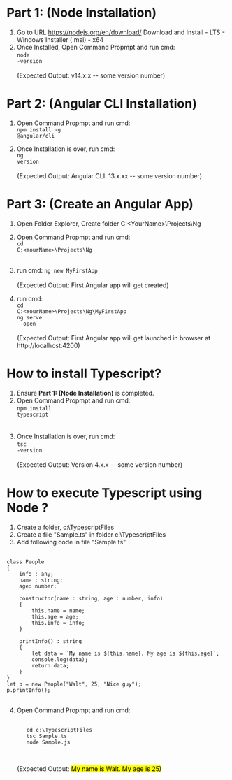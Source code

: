 # Part 1: (Node Installation)
1. Go to URL https://nodejs.org/en/download/
   Download and Install - LTS - Windows Installer (.msi) - x64
2. Once Installed, Open Command Propmpt and run cmd:<br>
   <code>node -version</code><br>
   <br>
   (Expected Output: v14.x.x  -- some version number)

# Part 2: (Angular CLI Installation)
1. Open Command Propmpt and run cmd: <br>
   <code>npm install -g @angular/cli</code>

2. Once Installation is over, run cmd:<br>
   <code>ng version</code><br>
   <br>
  (Expected Output: Angular CLI: 13.x.xx  -- some version number) 

# Part 3: (Create an Angular App)
1. Open Folder Explorer, Create folder C:\<YourName>\Projects\Ng
2. Open Command Propmpt and run cmd:<br>
   <code>cd C:\<YourName>\Projects\Ng</code><br>
   <br>
3. run cmd:
   <code>ng new MyFirstApp<br></code>
   <br>
   (Expected Output: First Angular app will get created)

4. run cmd:<br>
   <code>cd C:\<YourName>\Projects\Ng\MyFirstApp</code><br>
   <code>ng serve --open</code><br>
   <br>
   (Expected Output: First Angular app will get launched in browser at http://localhost:4200)
      
# How to install Typescript?
      
1. Ensure <b>Part 1: (Node Installation)</b> is completed.
2. Open Command Propmpt and run cmd:<br>
   <code>npm install typescript</code><br>
   <br>
   <br>
3. Once Installation is over, run cmd:<br>
   <code>tsc -version</code><br>
   <br>
  (Expected Output: Version 4.x.x  -- some version number)

      
# How to execute Typescript using Node ?
      
1. Create a folder, c:\TypescriptFiles
2. Create a file "Sample.ts" in folder c:\TypescriptFiles
3. Add following code in file "Sample.ts"
<pre>
      <code>
class People
{
    info : any;
    name : string;
    age: number;

    constructor(name : string, age : number, info)
    {
        this.name = name;
        this.age = age;
        this.info = info;
    }

    printInfo() : string 
    {
        let data = `My name is ${this.name}. My age is ${this.age}`;
        console.log(data);
        return data;
    }
}
let p = new People("Walt", 25, "Nice guy");
p.printInfo();
</code>
</pre>

4. Open Command Propmpt and run cmd:<br>
   <pre>
      <code>
      cd c:\TypescriptFiles
      tsc Sample.ts 
      node Sample.js
      </code>
   </pre>
   <br>
   (Expected Output: <mark>My name is Walt. My age is 25<mark>)
